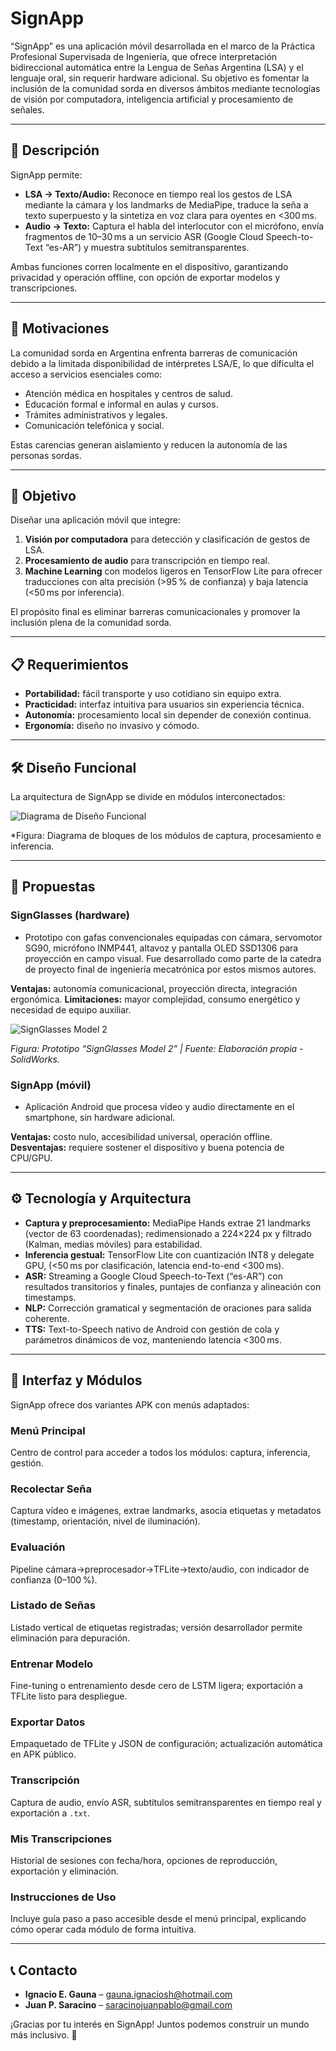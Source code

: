 # SignApp

“SignApp” es una aplicación móvil desarrollada en el marco de la Práctica Profesional Supervisada de Ingeniería, que ofrece interpretación bidireccional automática entre la Lengua de Señas Argentina (LSA) y el lenguaje oral, sin requerir hardware adicional. Su objetivo es fomentar la inclusión de la comunidad sorda en diversos ámbitos mediante tecnologías de visión por computadora, inteligencia artificial y procesamiento de señales.

---

## 📝 Descripción

SignApp permite:

* **LSA → Texto/Audio:** Reconoce en tiempo real los gestos de LSA mediante la cámara y los landmarks de MediaPipe, traduce la seña a texto superpuesto y la sintetiza en voz clara para oyentes en <300 ms.
* **Audio → Texto:** Captura el habla del interlocutor con el micrófono, envía fragmentos de 10–30 ms a un servicio ASR (Google Cloud Speech-to-Text “es-AR”) y muestra subtítulos semitransparentes.

Ambas funciones corren localmente en el dispositivo, garantizando privacidad y operación offline, con opción de exportar modelos y transcripciones.

---

## 📌 Motivaciones

La comunidad sorda en Argentina enfrenta barreras de comunicación debido a la limitada disponibilidad de intérpretes LSA/E, lo que dificulta el acceso a servicios esenciales como:

* Atención médica en hospitales y centros de salud.
* Educación formal e informal en aulas y cursos.
* Trámites administrativos y legales.
* Comunicación telefónica y social.

Estas carencias generan aislamiento y reducen la autonomía de las personas sordas.

---

## 🎯 Objetivo

Diseñar una aplicación móvil que integre:

1. **Visión por computadora** para detección y clasificación de gestos de LSA.
2. **Procesamiento de audio** para transcripción en tiempo real.
3. **Machine Learning** con modelos ligeros en TensorFlow Lite para ofrecer traducciones con alta precisión (>95 % de confianza) y baja latencia (<50 ms por inferencia).

El propósito final es eliminar barreras comunicacionales y promover la inclusión plena de la comunidad sorda.

---

## 📋 Requerimientos

* **Portabilidad:** fácil transporte y uso cotidiano sin equipo extra.
* **Practicidad:** interfaz intuitiva para usuarios sin experiencia técnica.
* **Autonomía:** procesamiento local sin depender de conexión continua.
* **Ergonomía:** diseño no invasivo y cómodo.

---

## 🛠️ Diseño Funcional

La arquitectura de SignApp se divide en módulos interconectados:

![Diagrama de Diseño Funcional](./assets/diagrama_funcional.png)

*Figura: Diagrama de bloques de los módulos de captura, procesamiento e inferencia.

---

## 🧩 Propuestas

### SignGlasses (hardware) 

* Prototipo con gafas convencionales equipadas con cámara, servomotor SG90, micrófono INMP441, altavoz y pantalla OLED SSD1306 para proyección en campo visual. Fue desarrollado como parte de la catedra de proyecto final de ingeniería mecatrónica por estos mismos autores.

**Ventajas:** autonomía comunicacional, proyección directa, integración ergonómica.
**Limitaciones:** mayor complejidad, consumo energético y necesidad de equipo auxiliar.

![SignGlasses Model 2](./assets/signglasses_m2.png)

*Figura: Prototipo “SignGlasses Model 2” | Fuente: Elaboración propia - SolidWorks.*

### SignApp (móvil)

* Aplicación Android que procesa vídeo y audio directamente en el smartphone, sin hardware adicional.

**Ventajas:** costo nulo, accesibilidad universal, operación offline.
**Desventajas:** requiere sostener el dispositivo y buena potencia de CPU/GPU.

---

## ⚙️ Tecnología y Arquitectura

* **Captura y preprocesamiento:** MediaPipe Hands extrae 21 landmarks (vector de 63 coordenadas); redimensionado a 224×224 px y filtrado (Kalman, medias móviles) para estabilidad.
* **Inferencia gestual:** TensorFlow Lite con cuantización INT8 y delegate GPU, (<50 ms por clasificación, latencia end-to-end <300 ms).
* **ASR:** Streaming a Google Cloud Speech-to-Text (“es-AR”) con resultados transitorios y finales, puntajes de confianza y alineación con timestamps.
* **NLP:** Corrección gramatical y segmentación de oraciones para salida coherente.
* **TTS:** Text-to-Speech nativo de Android con gestión de cola y parámetros dinámicos de voz, manteniendo latencia <300 ms.

---

## 📱 Interfaz y Módulos

SignApp ofrece dos variantes APK con menús adaptados:

### Menú Principal

Centro de control para acceder a todos los módulos: captura, inferencia, gestión.

### Recolectar Seña

Captura vídeo e imágenes, extrae landmarks, asocia etiquetas y metadatos (timestamp, orientación, nivel de iluminación).

### Evaluación

Pipeline cámara→preprocesador→TFLite→texto/audio, con indicador de confianza (0–100 %).

### Listado de Señas

Listado vertical de etiquetas registradas; versión desarrollador permite eliminación para depuración.

### Entrenar Modelo

Fine-tuning o entrenamiento desde cero de LSTM ligera; exportación a TFLite listo para despliegue.

### Exportar Datos

Empaquetado de TFLite y JSON de configuración; actualización automática en APK público.

### Transcripción

Captura de audio, envío ASR, subtítulos semitransparentes en tiempo real y exportación a `.txt`.

### Mis Transcripciones

Historial de sesiones con fecha/hora, opciones de reproducción, exportación y eliminación.

### Instrucciones de Uso

Incluye guía paso a paso accesible desde el menú principal, explicando cómo operar cada módulo de forma intuitiva.

---

## 📞 Contacto

* **Ignacio E. Gauna** – [gauna.ignaciosh@hotmail.com](mailto:gauna.ignaciosh@hotmail.com)
* **Juan P. Saracino** – [saracinojuanpablo@gmail.com](mailto:saracinojuanpablo@gmail.com)

¡Gracias por tu interés en SignApp! Juntos podemos construir un mundo más inclusivo. 🚀
